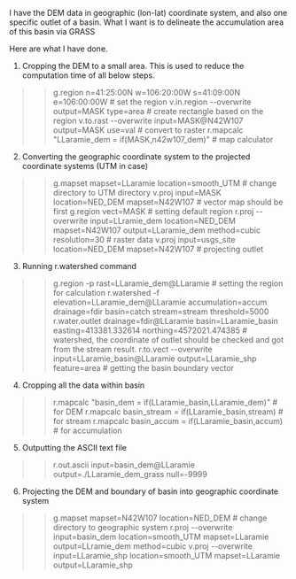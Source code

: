 I have the DEM data in geographic (lon-lat) coordinate system, and also one specific
outlet of a basin.
What I want is to delineate the accumulation area of this basin via GRASS


Here are what I have done.

1. Cropping the DEM to a small area.
This is used to reduce the computation time of all below steps.
>> g.region n=41:25:00N w=106:20:00W s=41:09:00N e=106:00:00W  # set the region
>> v.in.region --overwrite output=MASK type=area  # create rectangle based on the region
>> v.to.rast --overwrite input=MASK@N42W107 output=MASK use=val  # convert to raster
>> r.mapcalc "LLaramie_dem = if(MASK,n42w107_dem)" # map calculator

2. Converting the geographic coordinate system to the projected coordinate systems (UTM in case)
>> g.mapset mapset=LLaramie location=smooth_UTM  # change directory to UTM directory
>> v.proj input=MASK location=NED_DEM mapset=N42W107  # vector map should be first
>> g.region vect=MASK  # setting default region
>> r.proj --overwrite input=LLramie_dem location=NED_DEM mapset=N42W107 output=LLaramie_dem method=cubic resolution=30 # raster data
>> v.proj input=usgs_site location=NED_DEM mapset=N42W107  # projecting outlet

3. Running r.watershed command
>> g.region -p rast=LLaramie_dem@LLaramie  # setting the region for calculation
>> r.watershed -f elevation=LLaramie_dem@LLaramie accumulation=accum drainage=fdir basin=catch stream=stream threshold=5000
>> r.water.outlet drainage=fdir@LLaramie basin=LLaramie_basin easting=413381.332614 northing=4572021.474385  # watershed, the 
 coordinate of outlet should be checked and got from the stream result.
>> r.to.vect --overwrite input=LLaramie_basin@LLaramie output=LLaramie_shp feature=area  # getting the basin boundary vector 

4. Cropping all the data within basin
>> r.mapcalc "basin_dem = if(LLaramie_basin,LLaramie_dem)"  # for DEM
>> r.mapcalc basin_stream = if(LLaramie_basin,stream)  # for stream
>> r.mapcalc basin_accum = if(LLaramie_basin,accum)  # for accumulation

5. Outputting the ASCII text file
>> r.out.ascii input=basin_dem@LLaramie output=./LLaramie_dem_grass null=-9999

6. Projecting the DEM and boundary of basin into geographic coordinate system
>> g.mapset mapset=N42W107 location=NED_DEM  # change directory to geographic system
>> r.proj --overwrite input=basin_dem location=smooth_UTM mapset=LLaramie output=LLramie_dem method=cubic
>> v.proj --overwrite input=LLaramie_shp location=smooth_UTM mapset=LLaramie output=LLaramie_shp



